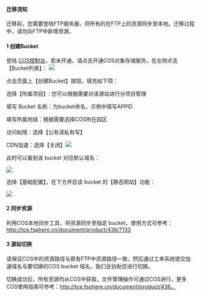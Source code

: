 #### 迁移须知

迁移前，您需要登陆FTP服务器，将所有的在FTP上的资源同步至本地。迁移过程中，请勿向FTP中新增资源。

#### 1 创建Bucket

登陆 [COS控制台](http://console.tce.fsphere.cn/cos)，若未开通，请点击开通COS对象存储服务，在左侧点击【Bucket列表】：
![](http://imgcache.tce.fsphere.cn/static/mc.qcloudimg.com/static/img/b87d5d718cf5c7e8b6d93cd2acc78783/cos-1.png)

点击页面上【创建Bucket】按钮，填充如下项：

选择【所属项目】: 您可以根据需要对该源站进行分项目管理

填写 Bucket 名称：为bucket命名，示例中填写APPID

填写所属地域：根据需要选择COS所在园区

访问权限：选择【公有读私有写】

CDN加速：选择【关闭】![](http://imgcache.tce.fsphere.cn/static/mc.qcloudimg.com/static/img/e765dd971cb4a4ce2bae8d670e2a4e43/create_bucket.png)

此时可以看到该 bucket 对应默认域名：

![](http://imgcache.tce.fsphere.cn/static/mc.qcloudimg.com/static/img/448abcbf4f9f0ec86dac6449d7fbc184/domain-name.png)

选择【基础配置】，在下方开启该 bucket 的【静态网站】功能：

![](http://imgcache.tce.fsphere.cn/static/mc.qcloudimg.com/static/img/e7d6f2f605c3504efa713b2997f0f347/open_static_web.png)



#### 2  同步资源

利用COS本地同步工具，将资源同步至指定 bucket，使用方式可参考：
http://tce.fsphere.cn/document/product/436/7133



#### 3 源站切换

请保证COS中的资源路径与原有FTP中资源路径一致，然后通过工单系统提交加速域名与要切换的COS bucket 域名，我们会协助您进行切换。

切换成功后，所有资源均从COS中获取，文件管理操作可通过COS进行，更多COS使用指南可参考：http://tce.fsphere.cn/document/product/436。

